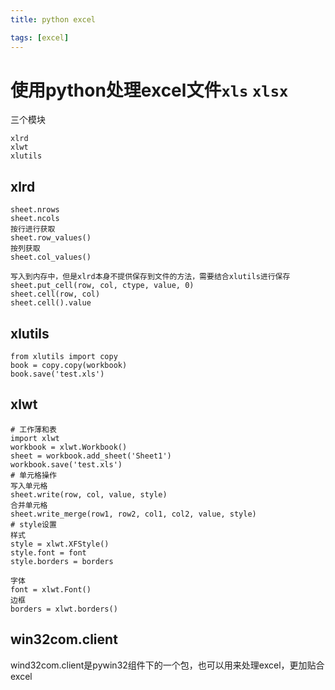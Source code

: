 ```yaml
---
title: python excel

tags: [excel]
---
```

# 使用python处理excel文件`xls` `xlsx`
三个模块
```
xlrd
xlwt
xlutils
```

## xlrd
```
sheet.nrows
sheet.ncols
按行进行获取
sheet.row_values()
按列获取
sheet.col_values()

写入到内存中，但是xlrd本身不提供保存到文件的方法，需要结合xlutils进行保存
sheet.put_cell(row, col, ctype, value, 0)
sheet.cell(row, col)
sheet.cell().value
```
## xlutils
```
from xlutils import copy
book = copy.copy(workbook)
book.save('test.xls')
```
## xlwt

```
# 工作薄和表
import xlwt
workbook = xlwt.Workbook()
sheet = workbook.add_sheet('Sheet1')
workbook.save('test.xls')
# 单元格操作
写入单元格
sheet.write(row, col, value, style)
合并单元格
sheet.write_merge(row1, row2, col1, col2, value, style)
# style设置
样式
style = xlwt.XFStyle()
style.font = font
style.borders = borders

字体
font = xlwt.Font()
边框
borders = xlwt.borders()
```

## win32com.client 
wind32com.client是pywin32组件下的一个包，也可以用来处理excel，更加贴合excel

